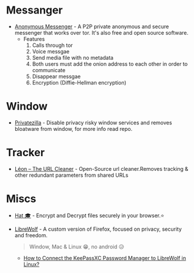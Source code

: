# Messanger

-   [Anonymous Messenger](https://anonymousmessenger.ly/) - A P2P private anonymous and secure messenger that works over tor. It's also free and open source software.
    -   Features
        1. Calls through tor
        1. Voice messgae
        1. Send media file with no metadata
        1. Both users must add the onion address to each other in order to communicate
        1. Disappear messgae
        1. Encryption (Diffie-Hellman encryption)

# Window

-   [Privatezilla](https://github.com/builtbybel/privatezilla) - Disable privacy risky window services and removes bloatware from window, for more info read repo.

# Tracker

-   [Léon – The URL Cleaner](https://github.com/svenjacobs/leon) - Open-Source url cleaner.Removes tracking & other redundant parameters from shared URLs

# Miscs

-   [Hat 🎓](https://hat.sh/) - Encrypt and Decrypt files securely in your browser.⭐
-   [LibreWolf](https://librewolf.net/) - A custom version of Firefox, focused on privacy, security and freedom.

    > Window, Mac & Linux 😁, no android 😥

    -   [How to Connect the KeePassXC Password Manager to LibreWolf in Linux?](../Guides/Linux-Related-Guides.md#how-to-connect-the-keepassxc-password-manager-to-librewolf-in-linux)
